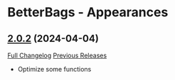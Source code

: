 # BetterBags - Appearances

## [2.0.2](https://github.com/AlexHaible/BetterBags-Appearances/tree/2.0.2) (2024-04-04)
[Full Changelog](https://github.com/AlexHaible/BetterBags-Appearances/compare/2.0.1...2.0.2) [Previous Releases](https://github.com/AlexHaible/BetterBags-Appearances/releases)

- Optimize some functions  
